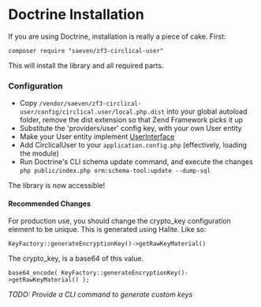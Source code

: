 # Doctrine Installation

If you are using Doctrine, installation is really a piece of cake.  First:

    composer require "saeven/zf3-circlical-user"
     
This will install the library and all required parts.
     
### Configuration

 - Copy `/vendor/saeven/zf3-circlical-user/config/circlical.user/local.php.dist` into your global autoload folder, remove
the dist extension so that Zend Framework picks it up
 - Substitute the 'providers/user' config key, with your own User entity
 - Make your User entity implement [UserInterface](src/CirclicalUser/Provider/UserInterface.php)
 - Add CirclicalUser to your `application.config.php` (effectively, loading the module)
 - Run Doctrine's CLI schema update command, and execute the changes `php public/index.php orm:schema-tool:update --dump-sql`
 
The library is now accessible!
 
#### Recommended Changes

For production use, you should change the crypto_key configuration element to be unique.  This is generated using Halite.
Like so:

    KeyFactory::generateEncryptionKey()->getRawKeyMaterial()

The crypto_key, is a base64 of this value.

    base64_encode( KeyFactory::generateEncryptionKey()->getRawKeyMaterial() );
    
*TODO: Provide a CLI command to generate custom keys*





     
     
